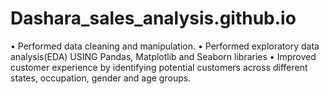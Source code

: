# Dashara_sales_analysis.github.io
• Performed data cleaning and manipulation.
• Performed exploratory data analysis(EDA) USING Pandas, Matplotlib and Seaborn libraries
• Improved customer experience by identifying potential customers across different states, occupation, gender and age
groups.
